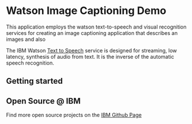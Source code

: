 # Watson Image Captioning Demo 

This application employs the watson text-to-speech and visual recognition services for creating an image captioning application that describes an images and also 

The IBM Watson [Text to Speech](https://www.ibm.com/watson/services/text-to-speech) service is designed for streaming, low latency, synthesis of audio from text. It is the inverse of the automatic speech recognition.

## Getting started
## Open Source @ IBM
  Find more open source projects on the [IBM Github Page](http://ibm.github.io/)
